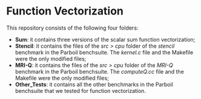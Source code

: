 # Function Vectorization

This repository consists of the following four folders:

- **Sum**: it contains three versions of the scalar sum function vectorization;
- **Stencil**: it contains the files of the *src > cpu* folder of the *stencil* benchmark in the Parboil benchsuite. The *kernel.c* file and the Makefile were the only modified files;
- **MRI-Q**: it contains the files of the *src > cpu* folder of the *MRI-Q* benchmark in the Parboil benchsuite. The *computeQ.cc* file and the Makefile were the only modified files;
- **Other_Tests**: it contains all the other benchmarks in the Parboil benchsuite that we tested for function vectorization.
